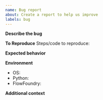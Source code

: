 ```yaml
---
name: Bug report
about: Create a report to help us improve
labels: bug
---
```


**Describe the bug**

**To Reproduce**
Steps/code to reproduce:

**Expected behavior**

**Environment**
- OS:
- Python:
- FlowFoundry:

**Additional context**
